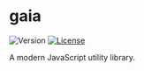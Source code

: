 # gaia
![Version](https://img.shields.io/github/package-json/v/zheung/gaia?style=flat-square)
[![License](https://img.shields.io/github/license/zheung/gaia?style=flat-square)](https://www.gnu.org/licenses/lgpl-3.0-standalone.html)

A modern JavaScript utility library.